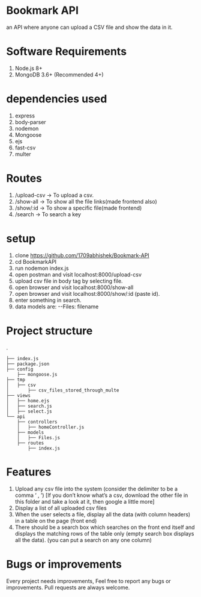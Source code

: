 # Bookmark API
an API where anyone can upload a CSV file and show the data in it.



# Software Requirements
1. Node.js 8+
2. MongoDB 3.6+ (Recommended 4+)



# dependencies used

1. express
2. body-parser
3. nodemon
4. Mongoose
5. ejs
6. fast-csv
7. multer



# Routes
1. /upload-csv → To upload a csv.
2. /show-all → To show all the file links(made frontend also)
3. /show/:id -> To show a specific file(made frontend)
4. /search -> To search a key



# setup
1. clone https://github.com/1709abhishek/Bookmark-API
2. cd BookmarkAPI
3. run nodemon index.js
4. open postman and visit localhost:8000/upload-csv
5. upload csv file in body tag by selecting file.
6. open browser and visit localhost:8000/show-all
7. open browser and visit localhost:8000/show/:id (paste id).
8. enter something in search.
9. data models are:
--Files: filename



# Project structure
.

    ├── index.js
    ├── package.json
    ├── config
        ├── mongoose.js   
    ├── tmp
    │   ├── csv
    │       ├── csv_files_stored_through_multe
    ├── views
    │   ├── home.ejs
    │   ├── search.js
    │   ├── select.js
    └── api
        ├── controllers
        │   ├── homeController.js
        ├── models
        │   ├── Files.js
        ├── routes
            ├── index.js


# Features
1. Upload any csv file into the system (consider the delimiter to be a comma ‘ , ’) [If you don’t know what’s a csv, download the other file in this folder and take a look at it, then google a little more]
2. Display a list of all uploaded csv files
3. When the user selects a file, display all the data (with column headers) in a table on the page (front end)
4. There should be a search box which searches on the front end itself and displays the matching rows of the table only (empty search box displays all the data). (you can put a search on any one column)


# Bugs or improvements
Every project needs improvements, Feel free to report any bugs or improvements. Pull requests are always welcome.

